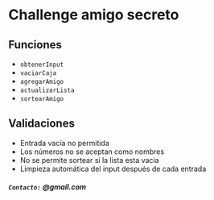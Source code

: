 <h1>Challenge amigo secreto</h1>

<h2>Funciones</h2>

<ul>
  <li><code>obtenerInput</code></li>
  <li><code>vaciarCaja</code></li>
  <li><code>agregarAmigo</code></li>
  <li><code>actualizarLista</code></li>
  <li><code>sortearAmigo</code></li>
</ul>

<h2>Validaciones</h2>

<ul>
  <li>Entrada vacía no permitida</li>
  <li>Los números no se aceptan como nombres</li>
  <li>No se permite sortear si la lista esta vacía</li>
  <li>Limpieza automática del input después de cada entrada</li>
</ul>

<h5><code>Contacto:</code> @gmail.com</h5>






